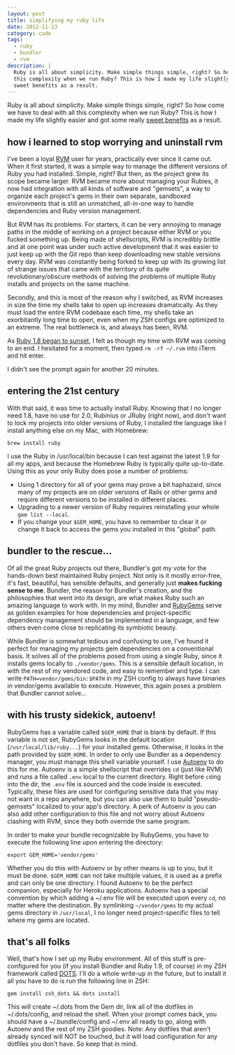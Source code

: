 ```yaml
---
layout: post
title: simplifying my ruby life
date: 2012-11-23
category: code
tags:
  - ruby
  - bundler
  - rvm
description: |
  Ruby is all about simplicity. Make simple things simple, right? So how come we have to deal with all
  this complexity when we run Ruby? This is how I made my life slightly easier and got some really
  sweet benefits as a result.
---
```


Ruby is all about simplicity. Make simple things simple, right? So how come we have to deal with all
this complexity when we run Ruby? This is how I made my life slightly easier and got some really
[sweet benefits][ctags] as a result.

## how i learned to stop worrying and uninstall rvm

I've been a loyal [RVM](http://rvm.io) user for years, practically ever since it came out. When it
first started, it was a simple way to manage the different versions of Ruby you had installed.
Simple, right? But then, as the project grew its scope became larger. RVM became more about managing
your Rubies, it now had integration with all kinds of software and "gemsets", a way to organize each
project's gems in their own separate, sandboxed environments that is still an unmatched, all-in-one
way to handle dependencies and Ruby version management.

But RVM has its problems. For starters, it can be very annoying to manage paths in the middle of
working on a project because either RVM or you fucked something up. Being made of shellscripts, RVM
is incredibly brittle and at one point was under such active development that it was easier to just
keep up with the Git repo than keep downloading new stable versions every day. RVM was constantly
being forked to keep up with its growing list of strange issues that came with the territory of its
quite revolutionary/obscure methods of solving the problems of multiple Ruby installs and projects
on the same machine.

Secondly, and this is most of the reason why I switched, as RVM increases in size the time my shells
take to open up increases dramatically. As they must load the entire RVM codebase each time, my
shells take an exorbitantly long time to open, even when my ZSH configs are optimized to an extreme.
The real bottleneck is, and always has been, RVM.

As [Ruby 1.8 began to sunset](https://www.engineyard.com/blog/2012/ruby-1-8-7-and-ree-end-of-life/),
I felt as though my time with RVM was coming to an end. I hesitated for a moment, then typed
`rm -rf ~/.rvm` into iTerm and hit enter.

I didn't see the prompt again for another 20 minutes.

## entering the 21st century

With that said, it was time to actually install Ruby. Knowing that I no longer need 1.8, have no use
for 2.0, Rubinius or JRuby (right now), and don't want to lock my projects into older versions of Ruby, I installed
the language like I install anything else on my Mac, with Homebrew:

    brew install ruby

I use the Ruby in /usr/local/bin because I can test against the latest 1.9 for all my apps, and
because the Homebrew Ruby is typically quite up-to-date. Using this as your only Ruby does pose a
number of problems:

- Using 1 directory for all of your gems may prove a bit haphazard, since many of my projects are
  on older versions of Rails or other gems and require different versions to be installed in different
  places.
- Upgrading to a newer version of Ruby requires reinstalling your whole `gem list --local`.
- If you change your `$GEM_HOME`, you have to remember to clear it or change it back to access the
  gems you installed in this "global" path.

## bundler to the rescue...

Of all the great Ruby projects out there, Bundler's got my vote for the hands-down best maintained
Ruby project. Not only is it mostly error-free, it's fast, beautiful, has sensible defaults, and
generally just **makes fucking sense to me**. Bundler, the reason for Bundler's creation, and the
philosophies that went into its design, are what makes Ruby such an amazing language to work with.
In my mind, Bundler and [RubyGems](http://rubygems.org) serve as golden examples for how
dependencies and project-specific dependency management should be implemented in a language, and few
others even come close to replicating its symbiotic beauty.

While Bundler is somewhat tedious and confusing to use, I've found it perfect for managing my
projects gem dependencies on a conventional basis. It solves all of the problems posed from using a
single Ruby, since it installs gems locally to `./vendor/gems`. This is a sensible default location,
in with the rest of my vendored code, and easy to remember and type. I can write
`PATH=vendor/gems/bin:$PATH` in my ZSH config to always have binaries in vendor/gems available to
execute. However, this again poses a problem that Bundler cannot solve...

## with his trusty sidekick, autoenv!

RubyGems has a variable called `$GEM_HOME` that is blank by default. If this variable is not set,
RubyGems looks in the default location (`/usr/local/lib/ruby...`) for your installed gems.
Otherwise, it looks in the path provided by `$GEM_HOME`. In order to only use Bundler as a
dependency manager, you must manage this shell variable yourself. I use [Autoenv](http://github.com/kennethreitz/autoenv) to do
this for me. Autoenv is a simple shellscript that overrides `cd` (just like RVM) and runs a file
called `.env` local to the current directory. Right before `cd`ing into the dir, the `.env` file is
sourced and the code inside is executed. Typically, these files are used for configuring sensitive
data that you may not want in a repo anywhere, but you can also use them to build "pseudo-gemsets"
localized to your app's directory. A perk of Autoenv is you can also add other configuration to this
file and not worry about Autoenv clashing with RVM, since they both override the same program.

In order to make your bundle recognizable by RubyGems, you have to execute the following line upon
entering the directory:

    export GEM_HOME='vendor/gems'

Whether you do this with Autoenv or by other means is up to you, but it must be done. `$GEM_HOME` can not
take multiple values, it is used as a prefix and can only be one directory. I found Autoenv to be
the perfect companion, especially for Heroku applications. Autoenv has a special convention by which
adding a ~/.env file will be executed upon every `cd`, no matter where the destination. By
symlinking `~/vendor/gems` to my actual gems directory in `/usr/local`, I no longer need
project-specific files to tell where my gems are located.

## that's all folks

Well, that's how I set up my Ruby environment. All of this stuff is pre-configured for you (if you install
Bundler and Ruby 1.9, of course) in my ZSH framework called [DOTS](http://github.com/tubbo/dots). I'll do a whole
write-up in the future, but to install it all you have to do is run the following line in ZSH:

    gem install zsh_dots && dots install

This will create ~/.dots from the Gem dir, link all of the dotfiles in ~/.dots/config, and reload the shell.
When your prompt comes back, you should have a ~/.bundle/config and ~/.env all ready to go, along with Autoenv
and the rest of my ZSH goodies. Note: Any dotfiles that aren't already synced will NOT be touched,
but it will load configuration for any dotfiles you don't have. So keep that in mind.

[ctags]: /2013/02/05/who-needs-docs-when-you-have-ctags

